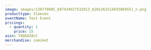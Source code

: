 ```yaml
---
image: images/120770605_697434927532013_6201361514835069551_n.png
producttype: Sleeves
eventName: Test Event
pricings:
  - quantity: 1
    price: 25
asin: T8Qb8ZAcC
merchandise: comiket
---
```


